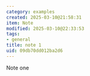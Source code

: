 ```yaml
---
category: examples
created: 2025-03-10@21:58:31
item: Note
modified: 2025-03-10@22:33:53
tags:
- general
title: note 1
uid: 09db70dd012ba2d6
---
```


Note one